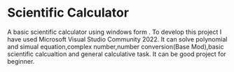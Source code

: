 # Scientific Calculator
A basic scientific calculator using windows form . 
To develop this project I have used Microsoft Visual Studio Community 2022. 
It can solve polynomial and simual equation,complex number,number conversion(Base Mod),basic scientific calcualtion and general calculative task.
It can be good project for beginner.
